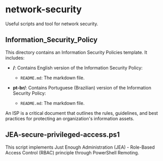 # network-security

Useful scripts and tool for network security.

## Information_Security_Policy

This directory contains an Information Security Policies template. It includes:

- **/**: Contains English version of the Information Security Policy:
  - `README.md`: The markdown file.

- **pt-br/**: Contains Portuguese (Brazilian) version of the Information Security Policy:
  - `README.md`: The markdown file.

An ISP is a critical document that outlines the rules, guidelines, and best practices for protecting an organization's information assets.

## JEA-secure-privileged-access.ps1

This script implements Just Enough Administration (JEA) - Role-Based Access Control (RBAC) principle through PowerShell Remoting.

